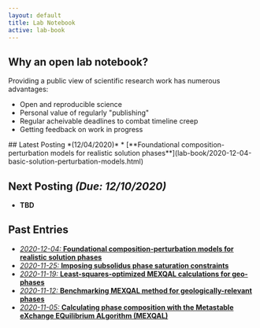 ```yaml
---
layout: default
title: Lab Notebook
active: lab-book
---
```


## Why an open lab notebook?
Providing a public view of scientific research work has numerous advantages:
* Open and reproducible science
* Personal value of regularly "publishing"
* Regular acheivable deadlines to combat timeline creep
* Getting feedback on work in progress

<div class="box" markdown="1">
## Latest Posting *(12/04/2020)*
* [**Foundational composition-perturbation models for realistic solution phases**](lab-book/2020-12-04-basic-solution-perturbation-models.html)

## Next Posting *(Due: 12/10/2020)*
* **TBD**

<!-- (lab-book/2020-12-03-optimized-geo-phase-affinities.html) -->
</div>

## Past Entries
* [*2020-12-04:* **Foundational composition-perturbation models for realistic solution phases**](lab-book/2020-12-04-basic-solution-perturbation-models.html)
* [*2020-11-25:* **Imposing subsolidus phase saturation constraints**](lab-book/2020-11-25-subsolidus-saturation-constraints.html)
* [*2020-11-19:* **Least-squares-optimized MEXQAL calculations for geo-phases**](lab-book/2020-11-19-MEXQAL-rapid-geo-benchmark.html)
* [*2020-11-12:* **Benchmarking MEXQAL method for geologically-relevant phases**](lab-book/2020-11-12-MEXQAL-geo-application.html)
* [*2020-11-05:* **Calculating phase composition with the Metastable eXchange EQuilibrium ALgorithm (MEXQAL)**](lab-book/2020-11-05-MEXQAL.html)
